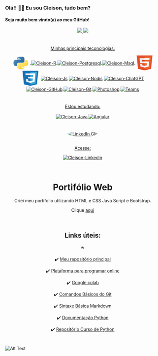 ### Olá!! 👋😊 Eu sou Cleison, tudo bem?

#### Seja muito bem vindo(a) ao meu GitHub!



<div align="center">
  <a href="https://github.com/cleisonlima">
  <img height="180em" src="https://github-readme-stats.vercel.app/api?username=cleisonlima&show_icons=true&theme=tokyonight&include_all_commits=true&count_private=true"/>
  <img height="180em" src="https://github-readme-stats.vercel.app/api/top-langs/?username=cleisonlima&layout=compact&langs_count=7&theme=tokyonight"/>
</div>

#
<div align="center": style="display: inline_block">
  
  Minhas principais teconologias: <br>




  
  
 <img align="center" alt="Cleison-Python" height="50" width="60" src="https://raw.githubusercontent.com/devicons/devicon/master/icons/python/python-original.svg">
 <img align="center" alt="Cleison-R" height="50" width="60" src="https://cdn.worldvectorlogo.com/logos/r-lang.svg">
 <img align="center" alt="Cleison-Postgresql" height="50" width="60" src="https://cdn.worldvectorlogo.com/logos/postgresql.svg">
 <img align="center" alt="Cleison-Msql" height="50" width="60" src="https://cdn.jsdelivr.net/gh/devicons/devicon/icons/mysql/mysql-original.svg">
 <img align="center" alt="Cleison-HTML" height="50" width="60" src="https://raw.githubusercontent.com/devicons/devicon/master/icons/html5/html5-original.svg">
 <img align="center" alt="Cleison-CSS" height="50" width="60" src="https://raw.githubusercontent.com/devicons/devicon/master/icons/css3/css3-original.svg">
 <img align="center" alt="Cleison-Js" height="50" width="60" src="https://cdn.worldvectorlogo.com/logos/javascript-1.svg">
 <img align="center" alt="Cleison-Nodjs" height="50" width="60" src="https://cdn.worldvectorlogo.com/logos/nodejs-icon.svg">
 <img align="center" alt="Cleison-ChatGPT" height="50" width="60" src="https://cdn.worldvectorlogo.com/logos/chatgpt-4.svg">
 <img align="center" alt="Cleison-GitHub" height="50" width="60" src="https://cdn.worldvectorlogo.com/logos/github-icon-2.svg">
 <img align="center" alt="Cleison-Git" height="50" width="60" src="https://cdn.worldvectorlogo.com/logos/git-icon.svg">
 <img align="center" alt="Photoshop" height="50" width="60" src="https://cdn.worldvectorlogo.com/logos/adobe-photoshop-2.svg">
 <img align="center" alt="Teams" height="50" width="60" src="https://cdn.worldvectorlogo.com/logos/microsoft-teams-1.svg">

 #
 
Estou estudando: <br>

 <img align="center" alt="Cleison-Java" height="50" width="60" src="https://cdn.worldvectorlogo.com/logos/java-14.svg">
 <img align="center" alt="Angular" height="50" width="60" src="https://cdn.worldvectorlogo.com/logos/angular-icon.svg">

 #

<img alt="LinkedIn GIF" width="100" height="100" style="border-radius: 50%;" src="https://i.pinimg.com/originals/c1/ca/52/c1ca529d2b995d1f471107aed96bf630.gif">





 ##
Acesse:

[<img alt="Cleison-Linkedin" height="50" width="60" src="https://cdn.worldvectorlogo.com/logos/linkedin-icon-2.svg">](https://www.linkedin.com/in/cleisonl-it/)


</div>

<div align="center": style="display: inline_block"><br>

##
 # Portifólio Web
Criei meu portifolio utilizando HTML e CSS Java Script e Bootstrap.

 Clique [aqui](https://cleisonlima.github.io/portifolio_web/index)

</div>


<div align="center": style="display: inline_block"><br>
  
## Links úteis:

☕
  
✔️ [Meu repositório principal](https://github.com/cleisonlima/workspacesCodes)

✔️ [Plataforma para programar online](https://replit.com/~)

✔️ [Google colab](https://colab.google/)

✔️ [Comandos Básicos do Git](https://www.hostinger.com.br/tutoriais/comandos-basicos-de-git?ppc_campaign=google_performance_max&gclid=Cj0KCQjwmouZBhDSARIsALYcourrZmEOz3AXc_CCa8NL7dLIn82kzojVaXbszsnDbl1NAdWo3JGf9E8aAp6XEALw_wcB)

✔️ [Sintaxe Básica Markdown](https://www.markdownguide.org/basic-syntax/)

✔️ [Documentação Python](https://docs.python.org/pt-br/3/)

✔️ [Repositório Curso de Python](https://github.com/guicarvalho/python-os-primeiros-passos)

</div>

#

![Alt Text](https://i.pinimg.com/originals/c6/33/c2/c633c20ede82f0e0ced7d570dbe3a1f3.gif)






